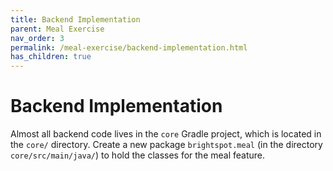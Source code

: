 ```yaml
---
title: Backend Implementation
parent: Meal Exercise
nav_order: 3
permalink: /meal-exercise/backend-implementation.html
has_children: true
---
```


# Backend Implementation

Almost all backend code lives in the `core` Gradle project, which is located in the `core/` directory. Create a new package `brightspot.meal` (in the directory `core/src/main/java/`) to hold the classes for the meal feature.
